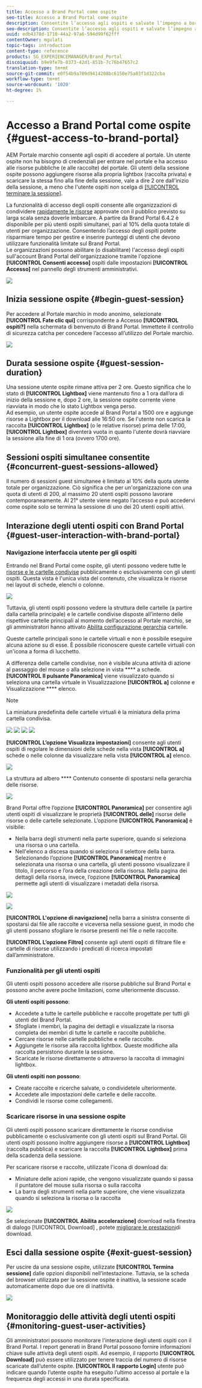 ```yaml
---
title: Accesso a Brand Portal come ospite
seo-title: Accesso a Brand Portal come ospite
description: Consentite l’accesso agli ospiti e salvate l’impegno a bordo di numerosi utenti che non devono essere autenticati.
seo-description: Consentite l’accesso agli ospiti e salvate l’impegno a bordo di numerosi utenti che non devono essere autenticati.
uuid: edb4378d-1710-44a2-97a6-594d99f62fff
contentOwner: mgulati
topic-tags: introduction
content-type: reference
products: SG_EXPERIENCEMANAGER/Brand_Portal
discoiquuid: b9e9fe7b-0373-42d1-851b-7c76b47657c2
translation-type: tm+mt
source-git-commit: e0f54b9a709d9414208bc6150e75a03f1d322cba
workflow-type: tm+mt
source-wordcount: '1020'
ht-degree: 1%

---
```



# Accesso a Brand Portal come ospite {#guest-access-to-brand-portal}

AEM Portale marchio consente agli ospiti di accedere al portale. Un utente ospite non ha bisogno di credenziali per entrare nel portale e ha accesso alle risorse pubbliche (e alle raccolte) del portale. Gli utenti della sessione ospite possono aggiungere risorse alla propria lightbox (raccolta privata) e scaricare la stessa fino alla fine della sessione, vale a dire 2 ore dall&#39;inizio della sessione, a meno che l&#39;utente ospiti non scelga di [[!UICONTROL terminare la sessione]](#exit-guest-session).

La funzionalità di accesso degli ospiti consente alle organizzazioni di condividere [rapidamente le risorse](../using/brand-portal-sharing-folders.md#how-to-share-folders) approvate con il pubblico previsto su larga scala senza doverle imbarcare. A partire da Brand Portal 6.4.2 è disponibile per più utenti ospiti simultanei, pari al 10% della quota totale di utenti per organizzazione. Consentendo l’accesso degli ospiti potete risparmiare tempo per gestire e inserire punteggi di utenti che devono utilizzare funzionalità limitate sul Brand Portal.\
Le organizzazioni possono abilitare (o disabilitare) l&#39;accesso degli ospiti sull&#39;account Brand Portal dell&#39;organizzazione tramite l&#39;opzione **[!UICONTROL Consenti accesso]** ospiti dalle impostazioni **[!UICONTROL Accesso]** nel pannello degli strumenti amministrativi.

<!--
Comment Type: annotation
Last Modified By: mgulati
Last Modified Date: 2018-08-17T10:42:59.879-0400
Removed the first para: "AEM Assets Brand Portal allows public users to enter the portal anonymously and have restricted access to the allowed public resources as guests. Organization users with guest role need not seek access and authentication from administrators."
-->

![](assets/enable-guest-access.png)

## Inizia sessione ospite {#begin-guest-session}

Per accedere al Portale marchio in modo anonimo, selezionate **[!UICONTROL Fate clic qui]** corrispondente a Accesso **[!UICONTROL ospiti?]** nella schermata di benvenuto di Brand Portal. Immettete il controllo di sicurezza catcha per concedere l’accesso all’utilizzo del Portale marchio.

![](assets/bp-login-screen.png)

## Durata sessione ospite {#guest-session-duration}

Una sessione utente ospite rimane attiva per 2 ore. Questo significa che lo stato di **[!UICONTROL Lightbox]** viene mantenuto fino a 1 ora dall’ora di inizio della sessione e, dopo 2 ore, la sessione ospite corrente viene riavviata in modo che lo stato Lightbox venga perso.\
Ad esempio, un utente ospite accede al Brand Portal a 1500 ore e aggiunge risorse a Lightbox per il download alle 16:50 ore. Se l&#39;utente non scarica la raccolta **[!UICONTROL Lightbox]** (o le relative risorse) prima delle 17:00, **[!UICONTROL Lightbox]** diventerà vuota in quanto l&#39;utente dovrà riavviare la sessione alla fine di 1 ora (ovvero 1700 ore).

## Sessioni ospiti simultanee consentite {#concurrent-guest-sessions-allowed}

Il numero di sessioni guest simultanee è limitato al 10% della quota utente totale per organizzazione. Ciò significa che per un&#39;organizzazione con una quota di utenti di 200, al massimo 20 utenti ospiti possono lavorare contemporaneamente. Al 21° utente viene negato l’accesso e può accedervi come ospite solo se termina la sessione di uno dei 20 utenti ospiti attivi.

## Interazione degli utenti ospiti con Brand Portal {#guest-user-interaction-with-brand-portal}

### Navigazione interfaccia utente per gli ospiti

Entrando nel Brand Portal come ospite, gli utenti possono vedere tutte le [risorse e le cartelle condivise](../using/brand-portal-sharing-folders.md#sharefolders) pubblicamente o esclusivamente con gli utenti ospiti. Questa vista è l&#39;unica vista del contenuto, che visualizza le risorse nei layout di schede, elenchi o colonne.

![](assets/disabled-folder-hierarchy1.png)

Tuttavia, gli utenti ospiti possono vedere la struttura delle cartelle (a partire dalla cartella principale) e le cartelle condivise disposte all’interno delle rispettive cartelle principali al momento dell’accesso al Portale marchio, se gli amministratori hanno attivato [Abilita configurazione gerarchia](../using/brand-portal-general-configuration.md#main-pars-header-1621071021) cartelle.

Queste cartelle principali sono le cartelle virtuali e non è possibile eseguire alcuna azione su di esse. È possibile riconoscere queste cartelle virtuali con un&#39;icona a forma di lucchetto.

A differenza delle cartelle condivise, non è visibile alcuna attività di azione al passaggio del mouse o alla selezione in vista **** a schede. **[!UICONTROL Il pulsante Panoramica]** viene visualizzato quando si seleziona una cartella virtuale in Visualizzazione **[!UICONTROL a]** colonne e Visualizzazione **** elenco.

>[!NOTE]
>
>La miniatura predefinita delle cartelle virtuali è la miniatura della prima cartella condivisa.

![](assets/enabled-hierarchy1.png) ![](assets/hierarchy1-nonadmin.png) ![](assets/hierarchy-nonadmin.png) ![](assets/hierarchy2-nonadmin.png)

**[!UICONTROL L’opzione Visualizza impostazioni]** consente agli utenti ospiti di regolare le dimensioni delle schede nella vista **[!UICONTROL a]** schede o nelle colonne da visualizzare nella vista **[!UICONTROL a]** elenco.

![](assets/nav-guest-user.png)

La struttura ad albero **** Contenuto consente di spostarsi nella gerarchia delle risorse.

![](assets/guest-login-ui.png)

Brand Portal offre l’opzione **[!UICONTROL Panoramica]** per consentire agli utenti ospiti di visualizzare le proprietà **[!UICONTROL delle]** risorse delle risorse o delle cartelle selezionate. L’opzione **[!UICONTROL Panoramica]** è visibile:

* Nella barra degli strumenti nella parte superiore, quando si seleziona una risorsa o una cartella.
* Nell&#39;elenco a discesa quando si seleziona il selettore della barra.
Selezionando l’opzione **[!UICONTROL Panoramica]** mentre è selezionata una risorsa o una cartella, gli utenti possono visualizzare il titolo, il percorso e l’ora della creazione della risorsa. Nella pagina dei dettagli della risorsa, invece, l’opzione **[!UICONTROL Panoramica]** permette agli utenti di visualizzare i metadati della risorsa.

![](assets/overview-option-1.png)

![](assets/overview-rail-selector-1.png)<br />

**[!UICONTROL L&#39;opzione di navigazione]** nella barra a sinistra consente di spostarsi dai file alle raccolte e viceversa nella sessione guest, in modo che gli utenti possano sfogliare le risorse presenti nei file o nelle raccolte.

**[!UICONTROL L’opzione Filtro]** consente agli utenti ospiti di filtrare file e cartelle di risorse utilizzando i predicati di ricerca impostati dall’amministratore.

### Funzionalità per gli utenti ospiti

Gli utenti ospiti possono accedere alle risorse pubbliche sul Brand Portal e possono anche avere poche limitazioni, come ulteriormente discusso.

**Gli utenti ospiti possono**:

* Accedete a tutte le cartelle pubbliche e raccolte progettate per tutti gli utenti del Brand Portal.
* Sfogliate i membri, la pagina dei dettagli e visualizzate la risorsa completa dei membri di tutte le cartelle e raccolte pubbliche.
* Cercare risorse nelle cartelle pubbliche e nelle raccolte.
* Aggiungete le risorse alla raccolta lightbox. Queste modifiche alla raccolta persistono durante la sessione.
* Scaricate le risorse direttamente o attraverso la raccolta di immagini lightbox.

**Gli utenti ospiti non possono**:

* Create raccolte e ricerche salvate, o condividetele ulteriormente.
* Accedete alle impostazioni delle cartelle e delle raccolte.
* Condividi le risorse come collegamenti.

### Scaricare risorse in una sessione ospite

Gli utenti ospiti possono scaricare direttamente le risorse condivise pubblicamente o esclusivamente con gli utenti ospiti sul Brand Portal. Gli utenti ospiti possono inoltre aggiungere risorse a **[!UICONTROL Lightbox]** (raccolta pubblica) e scaricare la raccolta **[!UICONTROL Lightbox]** prima della scadenza della sessione.

Per scaricare risorse e raccolte, utilizzate l&#39;icona di download da:

* Miniature delle azioni rapide, che vengono visualizzate quando si passa il puntatore del mouse sulla risorsa o sulla raccolta
* La barra degli strumenti nella parte superiore, che viene visualizzata quando si seleziona la risorsa o la raccolta

![](assets/download-on-guest.png)

Se selezionate **[!UICONTROL Abilita accelerazione]** download nella finestra di dialogo [!UICONTROL Download] , potete [migliorare le prestazioni](../using/accelerated-download.md)di download.

## Esci dalla sessione ospite {#exit-guest-session}

Per uscire da una sessione ospite, utilizzate **[!UICONTROL Termina sessione]** dalle opzioni disponibili nell’intestazione. Tuttavia, se la scheda del browser utilizzata per la sessione ospite è inattiva, la sessione scade automaticamente dopo due ore di inattività.

![](assets/end-guest-session.png)

## Monitoraggio delle attività degli utenti ospiti {#monitoring-guest-user-activities}

Gli amministratori possono monitorare l&#39;interazione degli utenti ospiti con il Brand Portal. I report generati in Brand Portal possono fornire informazioni chiave sulle attività degli utenti ospiti. Ad esempio, il rapporto **[!UICONTROL Download]** può essere utilizzato per tenere traccia del numero di risorse scaricate dall’utente ospite. **[!UICONTROL Il rapporto Login]** utente può indicare quando l’utente ospite ha eseguito l’ultimo accesso al portale e la frequenza degli accessi in una durata specificata.
